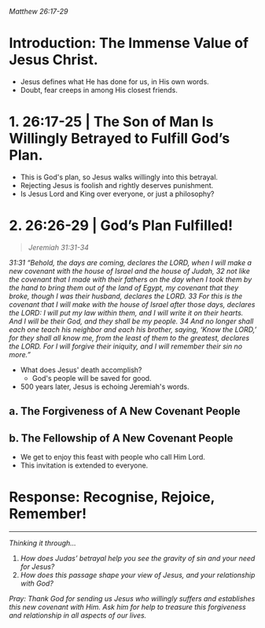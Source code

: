 *Matthew 26:17-29*

# Introduction: The Immense Value of Jesus Christ.
- Jesus defines what He has done for us, in His own words.
- Doubt, fear creeps in among His closest friends.

# 1. 26:17-25 | The Son of Man Is Willingly Betrayed to Fulfill God’s Plan.
- This is God's plan, so Jesus walks willingly into this betrayal.
- Rejecting Jesus is foolish and rightly deserves punishment.
- Is Jesus Lord and King over everyone, or just a philosophy? 
# 2. 26:26-29 | God’s Plan Fulfilled!
> *Jeremiah 31:31-34*
> 
*31:31 “Behold, the days are coming, declares the LORD, when I will make a new covenant with the house of Israel and the house of Judah, 32 not like the covenant that I made with their fathers on the day when I took them by the hand to bring them out of the land of Egypt, my covenant that they broke, though I was their husband, declares the LORD. 33 For this is the covenant that I will make with the house of Israel after those days, declares the LORD: I will put my law within them, and I will write it on their hearts. And I will be their God, and they shall be my people. 34 And no longer shall each one teach his neighbor and each his brother, saying, ‘Know the LORD,’ for they shall all know me, from the least of them to the greatest, declares the LORD. For I will forgive their iniquity, and I will remember their sin no more.”*

- What does Jesus' death accomplish?
  - God's people will be saved for good.
- 500 years later, Jesus is echoing Jeremiah's words.
## a. The Forgiveness of A New Covenant People

## b. The Fellowship of A New Covenant People
- We get to enjoy this feast with people who call Him Lord.
- This invitation is extended to everyone.
# Response: Recognise, Rejoice, Remember!

----
*Thinking it through...*
1. *How does Judas’ betrayal help you see the gravity of sin and your need for Jesus?* 
2. *How does this passage shape your view of Jesus, and your relationship with God?*

*Pray: Thank God for sending us Jesus who willingly suffers and establishes this new covenant with Him. Ask him for help to treasure this forgiveness and relationship in all aspects of our lives.*